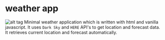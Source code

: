 # weather app
![alt tag](https://i.imgur.com/SK5Rctb.png "this is just a screenshot")
Minimal weather application which is written with html and vanilla javascript. It uses `Dark Sky` and `HERE` API's to get location and forecast data.
It retrieves current location and forecast automatically.
